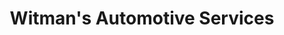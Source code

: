 ---
title: "Witman's Automotive Services"
url: /new-holland/witmans-automotive-services/
shop: car repair
---